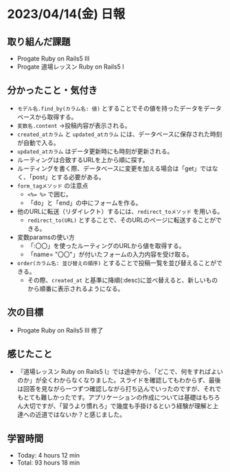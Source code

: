 # 2023/04/14(金) 日報
## 取り組んだ課題
- Progate Ruby on Rails5 Ⅲ
- Progate 道場レッスン Ruby on Rails5 Ⅰ

## 分かったこと・気付き
- `モデル名.find_by(カラム名: 値)` とすることでその値を持ったデータをデータベースから取得する。
- `変数名.content` →投稿内容が表示される。
- `created_atカラム` と `updated_atカラム` には、データベースに保存された時刻が自動で入る。
- `updated_atカラム` はデータ更新時にも時刻が更新される。
- ルーティングは合致するURLを上から順に探す。
- ルーティングを書く際、データベースに変更を加える場合は「get」ではなく、「post」とする必要がある。
- `form_tagメソッド` の注意点
  - `<%= %>` で囲む。
  - 「do」と「end」の中にフォームを作る。
- 他のURLに転送（リダイレクト）するには、`redirect_toメソッド` を用いる。
  - `redirect_to(URL)` とすることで、そのURLのページに転送することができる。
- 変数paramsの使い方
  - 「:〇〇」を使ったルーティングのURLから値を取得する。
  - 「name= "〇〇"」が付いたフォームの入力内容を受け取る。 
- `order(カラム名: 並び替えの順序)` とすることで投稿一覧を並び替えることができる。
  - その際、`created_at` と基準に降順(:desc)に並べ替えると、新しいものから順番に表示されるようになる。
 
## 次の目標
- Progate Ruby on Rails5 Ⅲ 修了

## 感じたこと
- 『道場レッスン Ruby on Rails5 Ⅰ』では途中から、「どこで、何をすればよいのか」が全くわからなくなりました。スライドを確認してもわからず、最後は回答を見ながら一つずつ確認しながら打ち込んでいったのですが、それでもとても難しかったです。アプリケーションの作成については基礎はもちろん大切ですが、「習うより慣れろ」で幾度も手掛けるという経験が理解と上達への近道ではないか？と感じました。

## 学習時間
- Today:  4 hours 12 min
- Total: 93 hours 18 min
